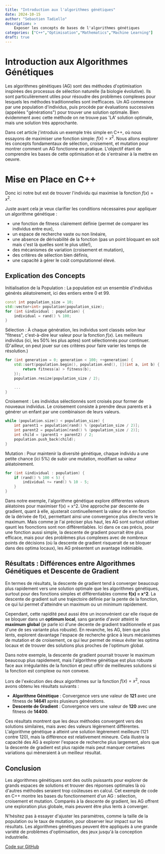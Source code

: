 ```yaml
---
title: "Introduction aux l'algorithmes génétiques"
date: 2024-10-15
author: "Sebastien Tadiello"
description: >
    Exposer les concepts de bases de l'algorithmes génétiques
categories: ["C++","Optimisation","Mathematics","Machine Learning"]
draft: true
---
```


# Introduction aux Algorithmes Génétiques

Les algorithmes génétiques (AG) sont des méthodes d'optimisation inspirées des processus de sélection naturelle (la biologie évolutive). Ils sont particulièrement utiles pour résoudre des problèmes complexes pour lesquels les méthodes traditionnelles sont inefficaces. Un AG commence par une population d'individus, puis procède par évaluations successives (appelées "générations") pour trouver une solution optimale. Bien évidemment avec cette méthode on ne trouve pas 'LA' solution optimale, mais une solution très approchante.

Dans cet article j'introduis un exemple très simple en C++, où nous essayons de maximiser une fonction simple: $f(x) = x^2$. Nous allons explorer les concepts fondamentaux de sélection, croisement, et mutation pour montrer comment un AG fonctionne en pratique. L'objectif étant de comprendre les bases de cette optimisation et de s'entrainer à la mettre en oeuvre. 

# Mise en Place en C++

Donc ici notre but est de trouver l'individu qui maximise la fonction $f(x) = x^2$.

Juste avant cela je veux clarifier les conditions nécessaires pour appliquer un algorithme génétique : 

- une fonction de fitness clairement définie (permet de comparer les individus entre eux), 
- un espace de recherche vaste ou non linéaire, 
- une absence de dérivabilité de la fonction (pas un point bloquant en soit mais c'est là quelles sont le plus utile!), 
- des mécanismes de variation (croisement et mutation), 
- des critères de sélection bien définis,
- une capacité à gérer le coût computationnel élevé.


## Explication des Concepts

Initialisation de la Population : La population est un ensemble d'individus générés aléatoirement, ici des entiers entre 0 et 99.

```C++
const int population_size = 10;
std::vector<int> population(population_size);
for (int &individual : population) {
    individual = rand() % 100;
}
```

Sélection : À chaque génération, les individus sont classés selon leur "fitness", c'est-à-dire leur valeur pour la fonction $f(x)$. Les meilleurs individus (ici, les 50% les plus aptes) sont sélectionnés pour continuer. (D'ailleur, on peut jouer sur ces critères pour faire varier les temps de résolution.)
```C++
for (int generation = 0; generation < 100; ++generation) {
    std::sort(population.begin(), population.end(), [](int a, int b) {
        return fitness(a) > fitness(b);
    });
    population.resize(population_size / 2);

    ...
}
```

Croisement : Les individus sélectionnés sont croisés pour former de nouveaux individus. Le croisement consiste à prendre deux parents et à générer un enfant par une combinaison de leurs valeurs.
```C++	
while (population.size() < population_size) {
    int parent1 = population[rand() % (population_size / 2)];
    int parent2 = population[rand() % (population_size / 2)];
    int child = (parent1 + parent2) / 2; 
    population.push_back(child);
}
```

Mutation : Pour maintenir la diversité génétique, chaque individu a une petite chance (ici 5%) de subir une mutation, modifiant sa valeur aléatoirement.

```C++
for (int &individual : population) {
    if (rand() % 100 < 5) {
        individual += rand() % 10 - 5;
    }
}
```

Dans notre exemple, l'algorithme génétique explore différentes valeurs aléatoires pour maximiser f(x) = x^2. Une approche par descente de gradient, quant à elle, ajusterait continuellement la valeur de x en fonction de la dérivée de f(x), permettant ainsi une convergence plus directe vers le maximum. Mais comme je l'ai préciser plus haut, les AG sont surtout utiliser qaunt les foonctions sont non différentiables. Ici dans ce cas précis, pour une fonction aussi simple, la descente de gradient pourrait être plus efficace, mais pour des problèmes plus complexes avec de nombreux points de décisions (où la descente de gradient risquerait de se bloquer dans des optima locaux), les AG présentent un avantage indéniable.

## Résultats : Différences entre Algorithmes Génétiques et Descente de Gradient

En termes de résultats, la descente de gradient tend à converger beaucoup plus rapidement vers une solution optimale que les algorithmes génétiques, surtout pour des fonctions simples et différentiables comme **f(x) = x^2**. La descente de gradient suit une trajectoire définie par la pente de la fonction, ce qui lui permet d'atteindre un maximum ou un minimum rapidement.

Cependant, cette rapidité peut aussi être un inconvénient car elle risque de se bloquer dans un **optimum local**, sans garantie d'avoir atteint le **maximum global** (je parle ici d'une decente de gradient traditionnelle et pas d'une de ses variante plus robuste). En revanche, les AG, bien que plus lents, explorent davantage l'espace de recherche grâce à leurs mécanismes de mutation et de croisement, ce qui leur permet de mieux éviter les optima locaux et de trouver des solutions plus proches de l'optimum global.

Dans notre exemple, la descente de gradient pourrait trouver le maximum beaucoup plus rapidement, mais l'algorithme génétique est plus robuste face aux irrégularités de la fonction et peut offrir de meilleures solutions si la fonction est complexe ou non convexe.

Lors de l'exécution des deux algorithmes sur la fonction $f(x) = x^2$, nous avons obtenu les résultats suivants :

- **Algorithme Génétique** : Convergence vers une valeur de **121** avec une fitness de **14641** après plusieurs générations.
- **Descente de Gradient** : Convergence vers une valeur de **120** avec une fitness de **14400**.

Ces résultats montrent que les deux méthodes convergent vers des solutions similaires, mais avec des valeurs légèrement différentes. L'algorithme génétique a atteint une solution légèrement meilleure (121 contre 120), mais la différence est relativement mineure. Cela illustre la capacité des AG à explorer l'espace de recherche plus largement, alors que la descente de gradient est plus rapide mais peut manquer certaines variations qui mèneraient à un meilleur résultat.

## Conclusion

Les algorithmes génétiques sont des outils puissants pour explorer de grands espaces de solutions et trouver des réponses optimales là où d'autres méthodes seraient trop coûteuses en calcul. Cet exemple de code en C++ montre les bases du fonctionnement d'un AG : sélection, croisement et mutation. Comparés à la descente de gradient, les AG offrent une exploration plus globale, mais peuvent être plus lents à converger.

N'hésitez pas à essayer d'ajuster les paramètres, comme la taille de la population ou le taux de mutation, pour observer leur impact sur les résultats. Les algorithmes génétiques peuvent être appliqués à une grande variété de problèmes d'optimisation, des jeux jusqu'à la conception industrielle.

[Code sur GitHub](https://github.com/sebDtSci/genetic_optimization)
